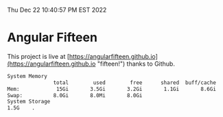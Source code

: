 Thu Dec 22 10:40:57 PM EST 2022

# Angular Fifteen


This project is live at [https://angularfifteen.github.io](https://angularfifteen.github.io "fifteen!") thanks to Github.

```bash
System Memory
               total        used        free      shared  buff/cache   available
Mem:            15Gi       3.5Gi       3.2Gi       1.1Gi       8.6Gi        10Gi
Swap:          8.0Gi       8.0Mi       8.0Gi
System Storage
1.5G	.
```
```bash
